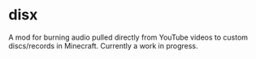 # disx
A mod for burning audio pulled directly from YouTube videos to custom discs/records in Minecraft.
Currently a work in progress.
